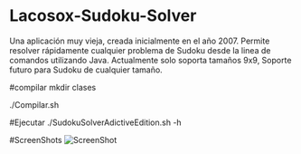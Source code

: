 # Lacosox-Sudoku-Solver
Una aplicación muy vieja, creada inicialmente en el año 2007. Permite resolver rápidamente cualquier problema de Sudoku desde la linea de comandos utilizando Java.
Actualmente solo soporta tamaños 9x9, Soporte futuro para Sudoku de cualquier tamaño.

#compilar
mkdir clases

./Compilar.sh


#Ejecutar
./SudokuSolverAdictiveEdition.sh -h

#ScreenShots
![ScreenShot](https://raw.github.com/{username}/{repository}/{branch}/screenshots/sc1.png)